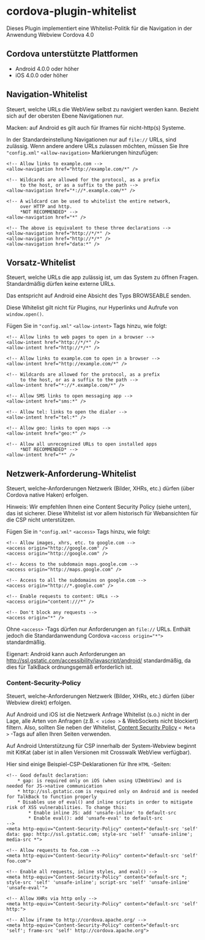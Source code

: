 <!--
# license: Licensed to the Apache Software Foundation (ASF) under one
#         or more contributor license agreements.  See the NOTICE file
#         distributed with this work for additional information
#         regarding copyright ownership.  The ASF licenses this file
#         to you under the Apache License, Version 2.0 (the
#         "License"); you may not use this file except in compliance
#         with the License.  You may obtain a copy of the License at
#
#           http://www.apache.org/licenses/LICENSE-2.0
#
#         Unless required by applicable law or agreed to in writing,
#         software distributed under the License is distributed on an
#         "AS IS" BASIS, WITHOUT WARRANTIES OR CONDITIONS OF ANY
#         KIND, either express or implied.  See the License for the
#         specific language governing permissions and limitations
#         under the License.
-->

# cordova-plugin-whitelist

Dieses Plugin implementiert eine Whitelist-Politik für die Navigation in der Anwendung Webview Cordova 4.0

## Cordova unterstützte Plattformen

  * Android 4.0.0 oder höher
  * iOS 4.0.0 oder höher

## Navigation-Whitelist

Steuert, welche URLs die WebView selbst zu navigiert werden kann. Bezieht sich auf der obersten Ebene Navigationen nur.

Macken: auf Android es gilt auch für Iframes für nicht-http(s) Systeme.

In der Standardeinstellung Navigationen nur auf `file://` URLs, sind zulässig. Wenn andere andere URLs zulassen möchten, müssen Sie Ihre `"config.xml"` `<allow-navigation>` Markierungen hinzufügen:

    <!-- Allow links to example.com -->
    <allow-navigation href="http://example.com/*" />
    
    <!-- Wildcards are allowed for the protocol, as a prefix
         to the host, or as a suffix to the path -->
    <allow-navigation href="*://*.example.com/*" />
    
    <!-- A wildcard can be used to whitelist the entire network,
         over HTTP and http.
         *NOT RECOMMENDED* -->
    <allow-navigation href="*" />
    
    <!-- The above is equivalent to these three declarations -->
    <allow-navigation href="http://*/*" />
    <allow-navigation href="http://*/*" />
    <allow-navigation href="data:*" />
    

## Vorsatz-Whitelist

Steuert, welche URLs die app zulässig ist, um das System zu öffnen Fragen. Standardmäßig dürfen keine externe URLs.

Das entspricht auf Android eine Absicht des Typs BROWSEABLE senden.

Diese Whitelist gilt nicht für Plugins, nur Hyperlinks und Aufrufe von `window.open()`.

Fügen Sie in `"config.xml"` `<allow-intent>` Tags hinzu, wie folgt:

    <!-- Allow links to web pages to open in a browser -->
    <allow-intent href="http://*/*" />
    <allow-intent href="http://*/*" />
    
    <!-- Allow links to example.com to open in a browser -->
    <allow-intent href="http://example.com/*" />
    
    <!-- Wildcards are allowed for the protocol, as a prefix
         to the host, or as a suffix to the path -->
    <allow-intent href="*://*.example.com/*" />
    
    <!-- Allow SMS links to open messaging app -->
    <allow-intent href="sms:*" />
    
    <!-- Allow tel: links to open the dialer -->
    <allow-intent href="tel:*" />
    
    <!-- Allow geo: links to open maps -->
    <allow-intent href="geo:*" />
    
    <!-- Allow all unrecognized URLs to open installed apps
         *NOT RECOMMENDED* -->
    <allow-intent href="*" />
    

## Netzwerk-Anforderung-Whitelist

Steuert, welche-Anforderungen Netzwerk (Bilder, XHRs, etc.) dürfen (über Cordova native Haken) erfolgen.

Hinweis: Wir empfehlen Ihnen eine Content Security Policy (siehe unten), das ist sicherer. Diese Whitelist ist vor allem historisch für Webansichten für die CSP nicht unterstützen.

Fügen Sie in `"config.xml"` `<access>` Tags hinzu, wie folgt:

    <!-- Allow images, xhrs, etc. to google.com -->
    <access origin="http://google.com" />
    <access origin="http://google.com" />
    
    <!-- Access to the subdomain maps.google.com -->
    <access origin="http://maps.google.com" />
    
    <!-- Access to all the subdomains on google.com -->
    <access origin="http://*.google.com" />
    
    <!-- Enable requests to content: URLs -->
    <access origin="content:///*" />
    
    <!-- Don't block any requests -->
    <access origin="*" />
    

Ohne `<access>` -Tags dürfen nur Anforderungen an `file://` URLs. Enthält jedoch die Standardanwendung Cordova `<access origin="*">` standardmäßig.

Eigenart: Android kann auch Anforderungen an http://ssl.gstatic.com/accessibility/javascript/android/ standardmäßig, da dies für TalkBack ordnungsgemäß erforderlich ist.

### Content-Security-Policy

Steuert, welche-Anforderungen Netzwerk (Bilder, XHRs, etc.) dürfen (über Webview direkt) erfolgen.

Auf Android und iOS ist die Netzwerk Anfrage Whitelist (s.o.) nicht in der Lage, alle Arten von Anfragen (z.B. `< video >` & WebSockets nicht blockiert) filtern. Also, sollten Sie neben der Whitelist, [Content Security Policy](http://content-security-policy.com/) `< Meta >` -Tags auf allen Ihren Seiten verwenden.

Auf Android Unterstützung für CSP innerhalb der System-Webview beginnt mit KitKat (aber ist in allen Versionen mit Crosswalk WebView verfügbar).

Hier sind einige Beispiel-CSP-Deklarationen für Ihre `HTML` -Seiten:

    <!-- Good default declaration:
        * gap: is required only on iOS (when using UIWebView) and is needed for JS->native communication
        * http://ssl.gstatic.com is required only on Android and is needed for TalkBack to function properly
        * Disables use of eval() and inline scripts in order to mitigate risk of XSS vulnerabilities. To change this:
            * Enable inline JS: add 'unsafe-inline' to default-src
            * Enable eval(): add 'unsafe-eval' to default-src
    -->
    <meta http-equiv="Content-Security-Policy" content="default-src 'self' data: gap: http://ssl.gstatic.com; style-src 'self' 'unsafe-inline'; media-src *">
    
    <!-- Allow requests to foo.com -->
    <meta http-equiv="Content-Security-Policy" content="default-src 'self' foo.com">
    
    <!-- Enable all requests, inline styles, and eval() -->
    <meta http-equiv="Content-Security-Policy" content="default-src *; style-src 'self' 'unsafe-inline'; script-src 'self' 'unsafe-inline' 'unsafe-eval'">
    
    <!-- Allow XHRs via http only -->
    <meta http-equiv="Content-Security-Policy" content="default-src 'self' http:">
    
    <!-- Allow iframe to http://cordova.apache.org/ -->
    <meta http-equiv="Content-Security-Policy" content="default-src 'self'; frame-src 'self' http://cordova.apache.org">